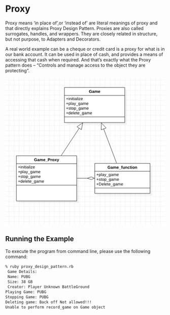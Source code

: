# Proxy

Proxy means ‘in place of’,or ‘instead of’ are literal meanings of proxy and that directly explains Proxy Design Pattern.
Proxies are also called surrogates, handles, and wrappers. They are closely related in structure, but not purpose, to Adapters and Decorators.

A real world example can be a cheque or credit card is a proxy for what is in our bank account. It can be used in place of cash, and provides a means of accessing that cash when required. And that’s exactly what the Proxy pattern does – “Controls and manage access to the object they are protecting“.

![UML of game class implemented as a Proxy](proxy_uml.png "UML class diagram of Proxy Design Pattern")


## Running the Example

To execute the program from command line, please use the following command:

```{bash}
% ruby proxy_design_pattern.rb
 Game Details:
 Name: PUBG
 Size: 38 GB
 Creator: Player Unknown BattleGround
Playing Game: PUBG
Stopping Game: PUBG
Deleting game: Back off Not allowed!!!
Unable to perform record_game on Game object
```
